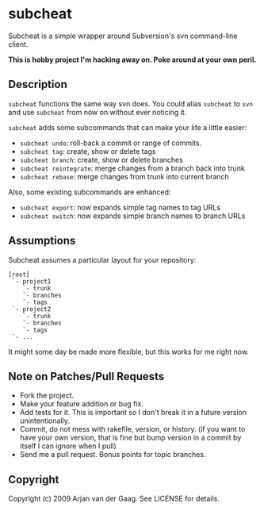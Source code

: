 # subcheat

Subcheat is a simple wrapper around Subversion's svn command-line client.

**This is hobby project I'm hacking away on. Poke around at your own peril.**

## Description

`subcheat` functions the same way svn does. You could alias `subcheat` to `svn` and use `subcheat` from now on without ever noticing it.

`subcheat` adds some subcommands that can make your life a little easier:

* `subcheat undo`: roll-back a commit or range of commits.
* `subcheat tag`: create, show or delete tags
* `subcheat branch`: create, show or delete branches
* `subcheat reintegrate`: merge changes from a branch back into trunk
* `subcheat rebase`: merge changes from trunk into current branch

Also, some existing subcommands are enhanced:

* `subcheat export`: now expands simple tag names to tag URLs
* `subcheat switch`: now expands simple branch names to branch URLs

## Assumptions

Subcheat assumes a particular layout for your repository:

    [root]
     `- project1
        `- trunk
        `- branches
        `- tags
     `- project2
        `- trunk
        `- branches
        `- tags
     `- ...

It might some day be made more flexible, but this works for me right now.

## Note on Patches/Pull Requests

* Fork the project.
* Make your feature addition or bug fix.
* Add tests for it. This is important so I don't break it in a
  future version unintentionally.
* Commit, do not mess with rakefile, version, or history.
  (if you want to have your own version, that is fine but bump version in a commit by itself I can ignore when I pull)
* Send me a pull request. Bonus points for topic branches.

## Copyright

Copyright (c) 2009 Arjan van der Gaag. See LICENSE for details.

